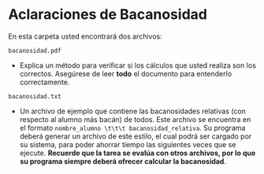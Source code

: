 # Aclaraciones de Bacanosidad

En esta carpeta usted encontrará dos archivos:

` bacanosidad.pdf `

* Explica un método para verificar si los cálculos que usted realiza son los correctos. Asegúrese de leer **todo** el documento para entenderlo correctamente.

` bacanosidad.txt `

* Un archivo de ejemplo que contiene las bacanosidades relativas (con respecto al alumno más bacán) de todos. Este archivo se encuentra en el formato  ` nombre_alumno \t\t\t bacanosidad_relativa `. Su programa deberá generar un archivo de este estilo, el cual podrá ser cargado por su sistema, para poder ahorrar tiempo las siguientes veces que se ejecute. **Recuerde que la tarea se evalúa con otros archivos, por lo que su programa siempre deberá ofrecer calcular la bacanosidad**.
